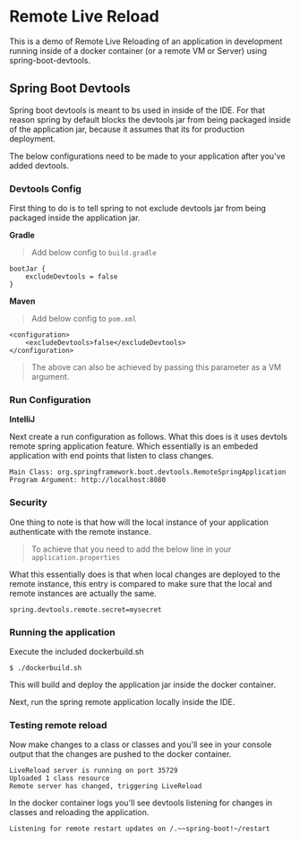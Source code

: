 # Remote Live Reload

This is a demo of Remote Live Reloading of an application in development running inside of a docker container (or a remote VM or Server) using spring-boot-devtools.

## Spring Boot Devtools

Spring boot devtools is meant to bs used in inside of the IDE. For that reason spring by default blocks the devtools jar from being packaged inside of the application jar, because it assumes that its for production deployment.

The below configurations need to be made to your application after you've added devtools.

### Devtools Config

First thing to do is to tell spring to not exclude devtools jar from being packaged inside the application jar.

**Gradle**
> Add below config to 
> `build.gradle` 
```
bootJar {
	excludeDevtools = false
}
```
**Maven**
> Add below config to 
> `pom.xml`
```
<configuration>
    <excludeDevtools>false</excludeDevtools>
</configuration>
```

> The above can also be achieved by passing this parameter as a VM argument.

### Run Configuration

**IntelliJ**

Next create a run configuration as follows. What this does is it uses devtols remote spring application feature. Which essentially is an embeded application with end points that listen to class changes.
```
Main Class: org.springframework.boot.devtools.RemoteSpringApplication
Program Argument: http://localhost:8080
```

### Security
One thing to note is that how will the local instance of your application authenticate with the remote instance. 
> To achieve that you need to add the below line in your `application.properties`

What this essentially does is that when local changes are deployed to the remote instance, this entry is compared to make sure that the local and remote instances are actually the same.

```spring.devtools.remote.secret=mysecret```

### Running the application
Execute the included dockerbuild.sh
```
$ ./dockerbuild.sh
```
This will build and deploy the application jar inside the docker container.

Next, run the spring remote application locally inside the IDE.

### Testing remote reload
Now make changes to a class or classes and you'll see in your console output that the changes are pushed to the docker container.

```
LiveReload server is running on port 35729
Uploaded 1 class resource
Remote server has changed, triggering LiveReload
```

In the docker container logs you'll see devtools listening for changes in classes and reloading the application.

```
Listening for remote restart updates on /.~~spring-boot!~/restart
```

